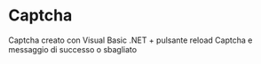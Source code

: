 # Captcha
Captcha creato con Visual Basic .NET + pulsante reload Captcha e messaggio di successo o sbagliato
